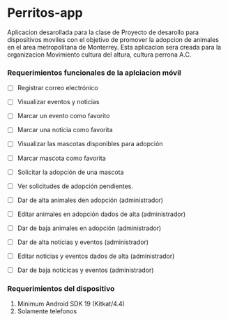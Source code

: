# Perritos-app

Aplicacion desarollada para la clase de Proyecto de desarollo para dispositivos moviles con el objetivo de promover la adopcion de animales en el area metropolitana de Monterrey. Esta aplicacion sera creada para la organizacion Movimiento cultura del altura, cultura perrona A.C.


### Requerimientos funcionales de la aplciacion móvil

- [ ] Registrar correo electrónico
- [ ] Visualizar eventos y noticias
- [ ] Marcar un evento como favorito
- [ ] Marcar una noticia como favorita
- [ ] Visualizar las mascotas disponibles para adopción
- [ ] Marcar mascota como favorita
- [ ] Solicitar la adopción de una mascota
- [ ] Ver solicitudes de adopción pendientes.
- [ ] Dar de alta animales den adopción (administrador)
- [ ] Editar animales en adopción dados de alta (administrador)
- [ ] Dar de baja animales en adopción (administrador)
- [ ] Dar de alta noticias y eventos (administrador)
- [ ] Editar noticias y eventos dados de alta (administrador)
- [ ] Dar de baja noticicas y eventos (administrador)


### Requerimientos del dispositivo
1. Minimum Android SDK 19 (Kitkat/4.4)
2. Solamente telefonos
